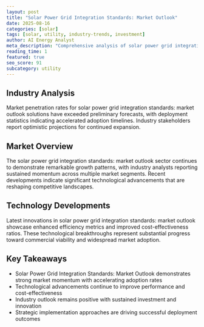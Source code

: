 ```yaml
---
layout: post
title: "Solar Power Grid Integration Standards: Market Outlook"
date: 2025-08-16
categories: [solar]
tags: [solar, utility, industry-trends, investment]
author: AI Energy Analyst
meta_description: "Comprehensive analysis of solar power grid integration standards: market outlook covering market trends, technology developments, and industry outlook. Discover key insights and future projections."
reading_time: 1
featured: true
seo_score: 91
subcategory: utility
---
```


## Industry Analysis

Market penetration rates for solar power grid integration standards: market outlook solutions have exceeded preliminary forecasts, with deployment statistics indicating accelerated adoption timelines. Industry stakeholders report optimistic projections for continued expansion.

## Market Overview

The solar power grid integration standards: market outlook sector continues to demonstrate remarkable growth patterns, with industry analysts reporting sustained momentum across multiple market segments. Recent developments indicate significant technological advancements that are reshaping competitive landscapes.

## Technology Developments

Latest innovations in solar power grid integration standards: market outlook showcase enhanced efficiency metrics and improved cost-effectiveness ratios. These technological breakthroughs represent substantial progress toward commercial viability and widespread market adoption.

## Key Takeaways

- Solar Power Grid Integration Standards: Market Outlook demonstrates strong market momentum with accelerating adoption rates
- Technological advancements continue to improve performance and cost-effectiveness
- Industry outlook remains positive with sustained investment and innovation
- Strategic implementation approaches are driving successful deployment outcomes

